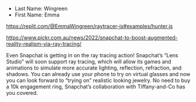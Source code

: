 * Last Name: Wingreen
* First Name: Emma

https://replit.com/@EmmaWingreen/raytracer-js#examples/hunter.js

https://www.pickr.com.au/news/2022/snapchat-to-boost-augmented-reality-realism-via-ray-tracing/

Even Snapchat is getting in on the ray tracing action! Snapchat’s “Lens Studio” will soon support ray tracing, which will allow its games and animations to simulate more accurate lighting, reflection, refraction, and shadows. You can already use your phone to try on virtual glasses and now you can look forward to “trying on” realistic looking jewelry. No need to buy a 10k engagement ring, Snapchat’s collaboration with Tiffany-and-Co has you covered.  
